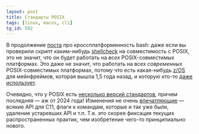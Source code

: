```yaml
---
layout: post
title: Стандарты POSIX
tags: [linux, macos, cli]
tg_id: 592
---
```

В продолжение [поста](/2024/12/26/bash-crossplatform.html) про кроссплатформенность bash: даже если вы проверили скрипт каким-нибудь [shellcheck](https://github.com/koalaman/shellcheck) на совместимость с POSIX, это не значит, что он будет работать на _всех_ POSIX-совместимых платформах. Это даже не значит, что работать на всех _современных_ POSIX-совместимых платформах, потому что есть какая-нибудь [z/OS](https://www.ibm.com/docs/en/zos/3.1.0?topic=cc-zos-unix-system-services) для мейнфреймов, которая вышла 1,5 года назад, и которую кто-то [даже использует](https://github.com/gradle/gradle/issues/32153).

Очевидно, что у POSIX есть [несколько версий стандартов](https://pubs.opengroup.org/onlinepubs/9799919799/), причем последняя — аж от 2024 года! Изменения не очень [впечатляющие](https://sortix.org/blog/posix-2024/) — всякие API для C11, флаги к командам, которые и так уже были, удаление устаревших API и т.п. Т.е. это скорее фиксация текущих распространенных практик, чем изобретение чего-то принципиально нового.


